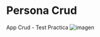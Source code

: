 # Persona Crud
App Crud - Test Practica
![imagen](https://user-images.githubusercontent.com/129240782/228410963-b49c6162-ff2c-4c5e-a0ee-1d5da13305bc.png)
